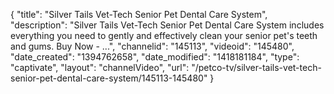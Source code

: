 {
    "title": "Silver Tails Vet-Tech Senior Pet Dental Care System",
    "description": "Silver Tails Vet-Tech Senior Pet Dental Care System includes everything you need to gently and effectively clean your senior pet's teeth and gums. Buy Now - ...",
    "channelid": "145113",
    "videoid": "145480",
    "date_created": "1394762658",
    "date_modified": "1418181184",
    "type": "captivate",
    "layout": "channelVideo",
    "url": "\/petco-tv\/silver-tails-vet-tech-senior-pet-dental-care-system\/145113-145480"
}